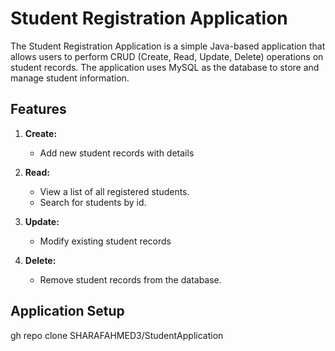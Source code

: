 
# Student Registration Application

The Student Registration Application is a simple Java-based application that allows users to perform CRUD (Create, Read, Update, Delete) operations on student records. The application uses MySQL as the database to store and manage student information.

## Features

1. **Create:**
   - Add new student records with details 

2. **Read:**
   - View a list of all registered students.
   - Search for students by id.

3. **Update:**
   - Modify existing student records

4. **Delete:**
   - Remove student records from the database.

## Application Setup
gh repo clone SHARAFAHMED3/StudentApplication

